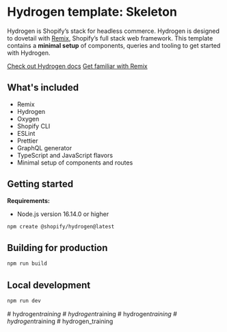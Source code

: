 # Hydrogen template: Skeleton

Hydrogen is Shopify’s stack for headless commerce. Hydrogen is designed to dovetail with [Remix](https://remix.run/), Shopify’s full stack web framework. This template contains a **minimal setup** of components, queries and tooling to get started with Hydrogen.

[Check out Hydrogen docs](https://shopify.dev/custom-storefronts/hydrogen)
[Get familiar with Remix](https://remix.run/docs/en/v1)

## What's included

- Remix
- Hydrogen
- Oxygen
- Shopify CLI
- ESLint
- Prettier
- GraphQL generator
- TypeScript and JavaScript flavors
- Minimal setup of components and routes

## Getting started

**Requirements:**

- Node.js version 16.14.0 or higher

```bash
npm create @shopify/hydrogen@latest
```

## Building for production

```bash
npm run build
```

## Local development

```bash
npm run dev
```
#   h y d r o g e n _ t r a i n i n g  
 #   h y d r o g e n _ t r a i n i n g  
 #   h y d r o g e n _ t r a i n i n g  
 #   h y d r o g e n _ t r a i n i n g  
 #   h y d r o g e n _ t r a i n i n g  
 